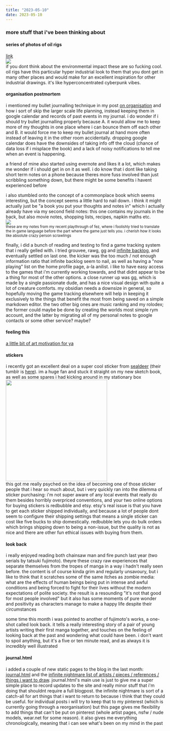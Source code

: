 ```yaml
---
title: "2023-05-10"
date: 2023-05-10
---
```


### more stuff that i've been thinking about

#### series of photos of oil rigs
[link](https://twitter.com/FedeItaliano76/status/1650871570137600000)  
![](https://pbs.twimg.com/media/FulCfAMXsAEEn2P?format=png&name=900x900)  
if you dont think about the environmental impact these are so fucking cool. oil rigs have this particular hyper industrial look to them that you dont get in many other places and would make for an excellent inspiration for other industrial drawings. it's like hyperconcentrated cyberpunk vibes.  

#### organisation postmortem
i mentioned my bullet journalling technique in my post [on organisation](/blog/on_organisation) and how i sort of skip the larger scale life planning, instead keeping them in google calendar and records of past events in my journal. i do wonder if i should try bullet journalling properly because A. it would allow me to keep more of my thoughts in one place where i can bounce them off each other and B. it would force me to keep my bullet journal at hand more often instead of leaving it in the other room accidentally. dropping google calendar does have the downsides of taking info off the cloud (chance of data loss if i misplace the book) and a lack of noisy notifications to tell me when an event is happening.

a friend of mine also started using evernote and likes it a lot, which makes me wonder if i should get in on it as well. i do know that i dont like taking short term notes on a phone because theres more fuss involved than just scribbling something down, but there might be some benefits i havent experienced before

i also stumbled onto the concept of a commonplace book which seems interesting, but the concept seems a little hard to nail down. i think it might actually just be "a book you put your thoughts and notes in" which i actually already have via my second field notes: this one contains my journals in the back, but also movie notes, shopping lists, recipes, napkin maths etc.  
![](/_assets/img/blog/commonplace_book.webp)  
<sup>these are my notes from my recent playthrough of fez, where i foolishly tried to translate the in game language before the part where the game just tells you. i cherish how it looks like absolute crazy person scrawlings</sup>

finally, i did a bunch of reading and testing to find a game tracking system that i really gelled with. i tried grouvee, rawg, gg and [infinite backlog](https://infinitebacklog.nl/), and eventually settled on last one. the kicker was the too much / not enough information ratio that infinite backlog seem to nail, as well as having a "now playing" list on the home profile page, a-la anilist. i like to have easy access to the games that i'm currently working towards, and that didnt appear to be a thing for most of the other options. a close runner up was [gg](https://ggapp.io), which is made by a single passionate dude, and has a nice visual design with quite a lot of creature comforts. my obsidian needs a downsize in general, so hopefully moving the game tracking elsewhere will help in keeping it exclusively to the things that benefit the most from being saved on a simple markdown editor. the two other big ones are music ranking and my rolodex; the former could maybe be done by creating the worlds most simple rym account, and the latter by migrating all of my personal notes to google contacts or some other service? maybe?

#### feeling this
[a little bit of art motivation for ya](https://www.tumblr.com/marciaillust/715501347033792512)

#### stickers
i recently got an excellent deal on a super cool sticker from [sealdeer](https://ko-fi.com/sealdeer/shop) (their tumblr is [here](https://sealdeer.tumblr.com/)). im a huge fan and stuck it straight on my new sketch book, as well as some spares i had kicking around in my stationary box  
<img src="https://64.media.tumblr.com/8bf7fb1cbbdeebbcc7d11fe91b50050a/ad1bc4ef7d14ef49-f1/s1280x1920/fc90acad0e03bbef776621cc7ce920c0f78e41d7.jpg" style="width:320px"/>  
this got me really psyched on the idea of becoming one of those sticker people that i hear so much about, but i very quickly ran into the dilemma of sticker purchasing: i'm not super aware of any local events that really do them besides horribly overpriced conventions, and your two online options for buying stickers is redbubble and etsy. etsy's real issue is that you have to get each sticker shipped individually, and because a lot of people dont seem to configure their shipping settings that means a single sticker can cost like five bucks to ship domestically. redbubble lets you do bulk orders which brings shipping down to being a non-issue, but the quality is not as nice and there are other fun ethical issues with buying from them. 

#### look back
i really enjoyed reading both chainsaw man and fire punch last year (two serials by tatsuki fujimoto). theyre these crazy raw experiences that separate themselves from the tropes of manga in a way i hadn't really seen before. the content is of course kinda grim and regularly unsavoury, but i like to think that it scratches some of the same itches as zombie media: what are the effects of human beings being put in intense and awful conditions and being forced to fight for their lives without the modern expectations of polite society. the result is a resounding "it's not that good for most people involved" but it also has some moments of pure wonder and positivity as characters manage to make a happy life despite their circumstances

some time this month i was pointed to another of fujimoto's works, a one-shot called look back. it tells a really interesting story of a pair of young artists writing their first manga together, and touches on the feeling of looking back at the past and wondering what could have been. i don't want to spoil anything, but it's a five or ten minute read, and as always it is incredibly well illustrated

#### journal.html
i added a couple of new static pages to the blog in the last month: [journal.html](/journal_html/) and the [infinite nightmare list of artists / pieces / references / things i want to draw](/infinite_nightmare/). journal.html's main use is just to give me a super simple place to record updates to the site and really minor stuff that i'm doing that shouldnt require a full blogpost. the infinite nightmare is sort of a catch-all for art things that i want to return to because i think that they could be useful. for individual posts i will try to keep that to my pinterest (which is currently going through a reorganisation) but this page gives me flexibility to add things that can't be put on pinterest (whole artist pages, nsfw / nude models, wear.net for some reason). it also gives me everything chronologically, meaning that i can see what's been on my mind in the past